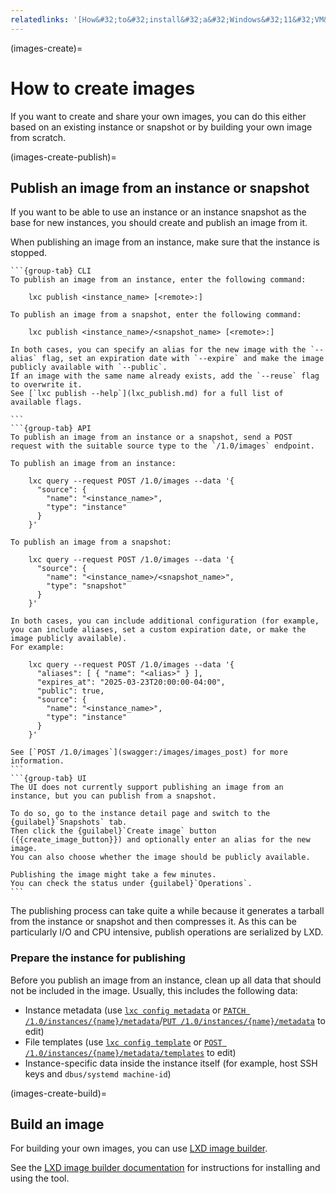 ```yaml
---
relatedlinks: '[How&#32;to&#32;install&#32;a&#32;Windows&#32;11&#32;VM&#32;using&#32;LXD](https://ubuntu.com/tutorials/how-to-install-a-windows-11-vm-using-lxd)'
---
```


(images-create)=
# How to create images

If you want to create and share your own images, you can do this either based on an existing instance or snapshot or by building your own image from scratch.

(images-create-publish)=
## Publish an image from an instance or snapshot

If you want to be able to use an instance or an instance snapshot as the base for new instances, you should create and publish an image from it.

When publishing an image from an instance, make sure that the instance is stopped.

````{tabs}
```{group-tab} CLI
To publish an image from an instance, enter the following command:

    lxc publish <instance_name> [<remote>:]

To publish an image from a snapshot, enter the following command:

    lxc publish <instance_name>/<snapshot_name> [<remote>:]

In both cases, you can specify an alias for the new image with the `--alias` flag, set an expiration date with `--expire` and make the image publicly available with `--public`.
If an image with the same name already exists, add the `--reuse` flag to overwrite it.
See [`lxc publish --help`](lxc_publish.md) for a full list of available flags.

```
```{group-tab} API
To publish an image from an instance or a snapshot, send a POST request with the suitable source type to the `/1.0/images` endpoint.

To publish an image from an instance:

    lxc query --request POST /1.0/images --data '{
      "source": {
        "name": "<instance_name>",
        "type": "instance"
      }
    }'

To publish an image from a snapshot:

    lxc query --request POST /1.0/images --data '{
      "source": {
        "name": "<instance_name>/<snapshot_name>",
        "type": "snapshot"
      }
    }'

In both cases, you can include additional configuration (for example, you can include aliases, set a custom expiration date, or make the image publicly available).
For example:

    lxc query --request POST /1.0/images --data '{
      "aliases": [ { "name": "<alias>" } ],
      "expires_at": "2025-03-23T20:00:00-04:00",
      "public": true,
      "source": {
        "name": "<instance_name>",
        "type": "instance"
      }
    }'

See [`POST /1.0/images`](swagger:/images/images_post) for more information.
```
```{group-tab} UI
The UI does not currently support publishing an image from an instance, but you can publish from a snapshot.

To do so, go to the instance detail page and switch to the {guilabel}`Snapshots` tab.
Then click the {guilabel}`Create image` button ({{create_image_button}}) and optionally enter an alias for the new image.
You can also choose whether the image should be publicly available.

Publishing the image might take a few minutes.
You can check the status under {guilabel}`Operations`.
```
````

The publishing process can take quite a while because it generates a tarball from the instance or snapshot and then compresses it.
As this can be particularly I/O and CPU intensive, publish operations are serialized by LXD.

### Prepare the instance for publishing

Before you publish an image from an instance, clean up all data that should not be included in the image.
Usually, this includes the following data:

- Instance metadata (use [`lxc config metadata`](lxc_config_metadata.md) or [`PATCH /1.0/instances/{name}/metadata`](swagger:/instances/instance_metadata_patch)/[`PUT /1.0/instances/{name}/metadata`](swagger:/instances/instance_metadata_put) to edit)
- File templates (use [`lxc config template`](lxc_config_template.md) or [`POST /1.0/instances/{name}/metadata/templates`](swagger:/instances/instance_metadata_templates_post) to edit)
- Instance-specific data inside the instance itself (for example, host SSH keys and `dbus/systemd machine-id`)

(images-create-build)=
## Build an image

For building your own images, you can use [LXD image builder](https://github.com/canonical/lxd-imagebuilder).

See the [LXD image builder documentation](https://canonical-lxd-imagebuilder.readthedocs-hosted.com/en/latest/) for instructions for installing and using the tool.
